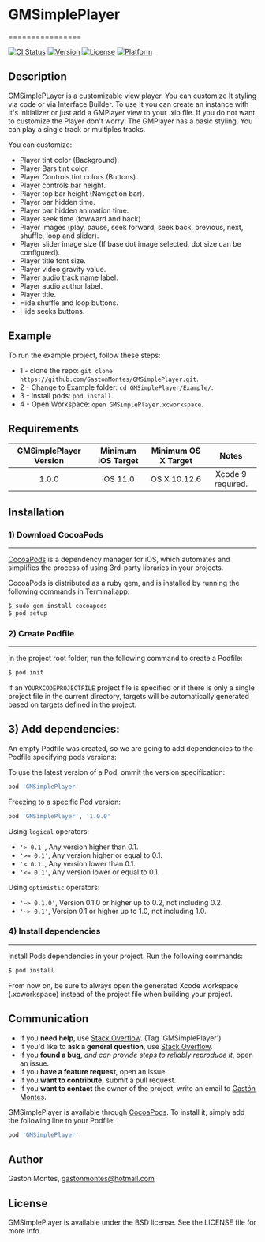 # GMSimplePlayer
================

[![CI Status](http://img.shields.io/travis/gastonmontes@hotmail.com/GMSimplePlayer.svg?style=flat)](https://travis-ci.org/gastonmontes@hotmail.com/GMSimplePlayer)
[![Version](https://img.shields.io/cocoapods/v/GMSimplePlayer.svg?style=flat)](http://cocoapods.org/pods/GMSimplePlayer)
[![License](https://img.shields.io/cocoapods/l/GMSimplePlayer.svg?style=flat)](http://cocoapods.org/pods/GMSimplePlayer)
[![Platform](https://img.shields.io/cocoapods/p/GMSimplePlayer.svg?style=flat)](http://cocoapods.org/pods/GMSimplePlayer)

## Description

GMSimplePLayer is a customizable view player. 
You can customize It styling via code or via Interface Builder. 
To use It you can create an instance with It's initializer or just add a GMPlayer view to your .xib file.
If you do not want to customize the Player don't worry! The GMPlayer has a basic styling.
You can play a single track or multiples tracks.

You can customize:
- Player tint color (Background).
- Player Bars tint color.
- Player Controls tint colors (Buttons).
- Player controls bar height.
- Player top bar height (Navigation bar).
- Player bar hidden time.
- Player bar hidden animation time.
- Player seek time (fowward and back).
- Player images (play, pause, seek forward, seek back, previous, next, shuffle, loop and slider).
- Player slider image size (If base dot image selected, dot size can be configured).
- Player title font size.
- Player video gravity value.
- Player audio track name label.
- Player audio author label.
- Player title.
- Hide shuffle and loop buttons.
- Hide seeks buttons.

## Example

To run the example project, follow these steps:

- 1 - clone the repo: `git clone https://github.com/GastonMontes/GMSimplePlayer.git`.
- 2 - Change to Example folder: `cd GMSimplePlayer/Example/`.
- 3 - Install pods: `pod install`.
- 4 - Open Workspace: `open GMSimplePlayer.xcworkspace`.

## Requirements

| GMSimplePlayer Version |     Minimum iOS Target      |      Minimum OS X Target     |              Notes               |
|:----------------------:|:---------------------------:|:----------------------------:|:--------------------------------:|
|         1.0.0          |           iOS 11.0           |           OS X 10.12.6       |        Xcode 9 required.         |

## Installation

### 1) Download CocoaPods
-----------------------
[CocoaPods](http://cocoapods.org) is a dependency manager for iOS, which automates and simplifies the process of using 3rd-party libraries in your projects.

CocoaPods is distributed as a ruby gem, and is installed by running the following commands in Terminal.app:

```ruby
$ sudo gem install cocoapods
$ pod setup
```

### 2) Create Podfile
-------------------
In the project root folder, run the following command to create a Podfile:

```ruby
$ pod init
```

If an `YOURXCODEPROJECTFILE` project file is specified or if there is only a single project file in the current directory, targets will be automatically generated based on targets defined in the project.

## 3) Add dependencies:
An empty Podfile was created, so we are going to add dependencies to the Podfile specifying pods versions:

To use the latest version of a Pod, ommit the version specification:
```ruby
pod 'GMSimplePlayer'
```

Freezing to a specific Pod version:
```ruby
pod 'GMSimplePlayer', '1.0.0'
```

Using `logical` operators:
- `'> 0.1'`, Any version higher than 0.1.
- `'>= 0.1'`, Any version higher or equal to 0.1.
- `'< 0.1'`, Any version lower than 0.1.
- `'<= 0.1'`, Any version lower or equal to 0.1.

Using `optimistic` operators:
- `'~> 0.1.0'`, Version 0.1.0 or higher up to 0.2, not including 0.2.
- `'~> 0.1'`, Version 0.1 or higher up to 1.0, not including 1.0.

### 4) Install dependencies
-------------------------
Install Pods dependencies in your project. Run the following commands:

```ruby
$ pod install
```

From now on, be sure to always open the generated Xcode workspace (.xcworkspace) instead of the project file when building your project.

## Communication

- If you **need help**, use [Stack Overflow](http://stackoverflow.com/questions/tagged/GMSimplePlayer). (Tag 'GMSimplePlayer')
- If you'd like to **ask a general question**, use [Stack Overflow](http://stackoverflow.com/questions/tagged/GMSimplePlayer).
- If you **found a bug**, _and can provide steps to reliably reproduce it_, open an issue.
- If you **have a feature request**, open an issue.
- If you **want to contribute**, submit a pull request.
- If you **want to contact** the owner of the project, write an email to [Gastón Montes](<mailto:gastonmontes@hotmail.com>).

GMSimplePlayer is available through [CocoaPods](http://cocoapods.org). To install
it, simply add the following line to your Podfile:

```ruby
pod 'GMSimplePlayer'
```

## Author

Gaston Montes, gastonmontes@hotmail.com

## License

GMSimplePlayer is available under the BSD license. See the LICENSE file for more info.
